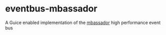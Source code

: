 # eventbus-mbassador

A Guice enabled implementation of the [mbassador](https://github.com/bennidi/mbassador) high performance event bus 